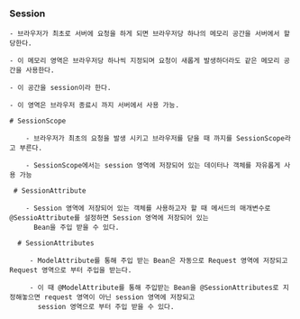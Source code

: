 ### Session

    - 브라우저가 최초로 서버에 요청을 하게 되면 브라우저당 하나의 메모리 공간을 서버에서 할당한다.
    
    - 이 메모리 영역은 브라우저당 하나씩 지정되며 요청이 새롭게 발생하더라도 같은 메모리 공간을 사용한다.
    
    - 이 공간을 session이라 한다.
    
    - 이 영역은 브라우저 종료시 까지 서버에서 사용 가능.
    
    # SessionScope
    
        - 브라우저가 최초의 요청을 발생 시키고 브라우저를 닫을 때 까지를 SessionScope라고 부른다.
        
        - SessionScope에서는 session 영역에 저장되어 있는 데이터나 객체를 자유롭게 사용 가능
        
     # SessionAttribute
     
        - Session 영역에 저장되어 있는 객체를 사용하고자 할 때 메서드의 매개변수로 @SessioAttribute를 설정하면 Session 영역에 저장되어 있는
          Bean을 주입 받을 수 있다.
          
      # SessionAttributes
        
         - ModelAttribute를 통해 주입 받는 Bean은 자동으로 Request 영역에 저장되고 Request 영역으로 부터 주입을 받는다.
         
         - 이 때 @ModelAttribute를 통해 주입받는 Bean을 @SessionAttributes로 지정해놓으면 request 영역이 아닌 session 영역에 저장되고
           session 영역으로 부터 주입 받을 수 있다.
           
        
